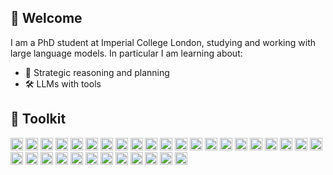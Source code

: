 🤖 Welcome
----------

I am a PhD student at Imperial College London, studying and working with large language models. In particular I am learning about:

  - 🧠 Strategic reasoning and planning
  - 🛠️ LLMs with tools
 


🧰 Toolkit 
----------

<img src="https://img.shields.io/badge/python-000000?style=for-the-badge&logo=python&logoColor=white" alt="Python" height="20"> <img src="https://img.shields.io/badge/PyTorch-494747?style=for-the-badge&logo=PyTorch&logoColor=white" alt="Pytorch" height="20"> <img src="https://img.shields.io/badge/numpy-3c3d61?style=for-the-badge&logo=numpy&logoColor=white" alt="Numpy" height="20"> <img src="https://img.shields.io/badge/pandas-%232C2D72.svg?style=for-the-badge&logo=pandas&logoColor=white" alt="Pandas" height="20"> <img src="https://img.shields.io/badge/scikit--learn-0d22a4?style=for-the-badge&logo=scikit-learn&logoColor=white" alt="scikit-learn" height="20"> <img src="https://img.shields.io/badge/SciPy-%233333FF.svg?style=for-the-badge&logo=scipy&logoColor=white" alt="SciPy" height="20"> <img src="https://img.shields.io/badge/spacy-2362f1?style=for-the-badge&logo=spacy&logoColor=white" alt="SpaCy" height="20"> <img src="https://img.shields.io/badge/matplotlib-327ac6?style=for-the-badge&logo=data:matplotlib.org/_static/images/documentation&logoColor=white" alt="matplotlib" height="20"> <img src="https://img.shields.io/badge/Plotly-1c92cf?style=for-the-badge&logo=plotly&logoColor=white" alt="Plotly" height="20"> <img src="https://img.shields.io/badge/hugging_face-65b6d4?style=for-the-badge&logo=data:https://huggingface.co/front/assets/huggingface_logo-noborder&logoColor=white" alt="HuggingFace" height="20"> <img src="https://img.shields.io/badge/Java-55c9c2?style=for-the-badge&logo=openjdk&logoColor=white" alt="Java" height="20"> <img src="https://img.shields.io/badge/lua-35bf80?style=for-the-badge&logo=lua&logoColor=white" alt="Lua" height="20"> <img src="https://img.shields.io/badge/OCTAVE-%23Clojure.svg?style=for-the-badge&logo=octave&logoColor=white" alt="Octave" height="20">
<img src="https://img.shields.io/badge/javascript-%2344A833.svg?style=for-the-badge&logo=javascript&logoColor=white" alt="JavaScript" height="20"> <img src="https://img.shields.io/badge/typescript-84af1d?style=for-the-badge&logo=typescript&logoColor=white" alt="TypeScript" height="20"> <img src="https://img.shields.io/badge/react-dde510?style=for-the-badge&logo=react&logoColor=black" alt="React" height="20"> <img src="https://img.shields.io/badge/Material--UI-fced03?style=for-the-badge&logo=material-ui&logoColor=white" alt="MaterialUI" height="20"> 
<img src="https://img.shields.io/badge/css3-f6d704?style=for-the-badge&logo=css3&logoColor=black" alt="CSS3" height="20"> <img src="https://img.shields.io/badge/html5-FCC624?style=for-the-badge&logo=html5&logoColor=black" alt="HTML5" height="20"> <img src="https://img.shields.io/badge/markdown-%23ED8B00.svg?style=for-the-badge&logo=markdown&logoColor=white" alt="Markdown" height="20"> <img src="https://img.shields.io/badge/latex-fd7714?style=for-the-badge&logo=latex&logoColor=white" alt="LateX" height="20"> <img src="https://img.shields.io/badge/prettier-%23F24E1E.svg?style=for-the-badge&logo=prettier&logoColor=white" alt="Prettier" height="20"> <img src="https://img.shields.io/badge/figma-fa2d05?style=for-the-badge&logo=figma&logoColor=white" alt="Figma" height="20"> <img src="https://img.shields.io/badge/adobe-ed0202?style=for-the-badge&logo=adobe&logoColor=white" alt="Adobe" height="20"> <img src="https://img.shields.io/badge/NPM-%23CB3837.svg?style=for-the-badge&logo=npm&logoColor=white" alt="npm" height="20"> <img src="https://img.shields.io/badge/node.js-c00748?style=for-the-badge&logo=node.js&logoColor=white" alt="NodeJS" height="20"> <img src="https://img.shields.io/badge/Anaconda-c0079f?style=for-the-badge&logo=anaconda&logoColor=white" alt="Anaconda" height="20"> <img src="https://img.shields.io/badge/git-7c07c0?style=for-the-badge&logo=git&logoColor=white" alt="Git" height="20"> <img src="https://img.shields.io/badge/jira-4c07c0.svg?style=for-the-badge&logo=jira&logoColor=white" alt="Jira" height="20"> <img src="https://img.shields.io/badge/Visual%20Studio%20Code-6d55c8?style=for-the-badge&logo=visual-studio-code&logoColor=white" alt="VScode" height="20"> <img src="https://img.shields.io/badge/Atom-685d93?style=for-the-badge&logo=atom&logoColor=white" alt="Atom" height="20"> <img src="https://img.shields.io/badge/Linux-827e9e?style=for-the-badge&logo=linux&logoColor=white" alt="Linux" height="20"> <img src="https://img.shields.io/badge/shell_script-a6a5aa?style=for-the-badge&logo=gnu-bash&logoColor=white" alt="Shell Script" height="20">


<!--
&nbsp;
----------

![Top Langs](https://github-readme-stats.vercel.app/api/top-langs/?username=LisaAlaz&theme=vue)




**LisaAlaz/LisaAlaz** is a ✨ _special_ ✨ repository because its `README.md` (this file) appears on your GitHub profile.

Here are some ideas to get you started:

- 🔭 I’m currently working on ...
- 🌱 I’m currently learning ...
- 👯 I’m looking to collaborate on ...
- 🤔 I’m looking for help with ...
- 💬 Ask me about ...
- 📫 How to reach me: ...
- 😄 Pronouns: ...
- ⚡ Fun fact: ...
-->
